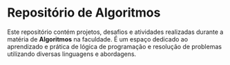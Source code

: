 # Repositório de Algoritmos
Este repositório contém projetos, desafios e atividades realizadas durante a matéria de **Algoritmos** na faculdade. É um espaço dedicado ao aprendizado e prática de lógica de programação e resolução de problemas utilizando diversas linguagens e abordagens.
